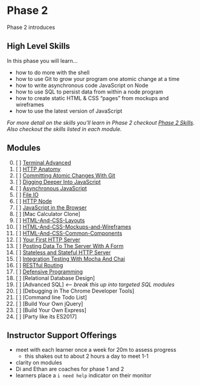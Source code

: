 # Phase 2

Phase 2 introduces

## High Level Skills

In this phase you will learn…

- how to do more with the shell
- how to use Git to grow your program one atomic change at a time
- how to write asynchronous code JavaScript on Node
- how to use SQL to persist data from within a node program
- how to create static HTML & CSS “pages” from mockups and wireframes
- how to use the latest version of JavaScript

_For more detail on the skills you'll learn in Phase 2 checkout
[Phase 2 Skills](./skills.md). Also checkout the skills listed in each module._

## Modules

0. [ ] [Terminal Advanced](../../modules/Terminal-Advanced)
0. [ ] [HTTP Anatomy](../../modules/HTTP-Anatomy)
0. [ ] [Committing Atomic Changes With Git](../../modules/Committing-Atomic-Changes-With-Git)
0. [ ] [Digging Deeper Into JavaScript](../../modules/Digging-Deeper-Into-JavaScript)
0. [ ] [Asynchronous JavaScript](../../modules/Asynchronous-JavaScript)
0. [ ] [File IO](../../modules/File-IO)
0. [ ] [HTTP Node](../../modules/HTTP-Node)
0. [ ] [JavaScript in the Browser](../../modules/JavaScript-in-the-Browser)
0. [ ] [Mac Calculator Clone]
0. [ ] [HTML-And-CSS-Layouts](../../modules/HTML-And-CSS-Layouts)
0. [ ] [HTML-And-CSS-Mockups-and-Wireframes](../../modules/HTML-And-CSS-Mockups-and-Wireframes)
0. [ ] [HTML-And-CSS-Common-Components](../../modules/HTML-And-CSS-Common-Components)
0. [ ] [Your First HTTP Server](../../modules/Your-First-HTTP-Server)
0. [ ] [Posting Data To The Server With A Form](../../modules/Posting-Data-To-The-Server-With-A-Form)
0. [ ] [Stateless and Stateful HTTP Server](../../modules/Stateless-and-Stateful-HTTP-Server)
0. [ ] [Integration Testing With Mocha And Chai](../../modules/Integration-Testing-With-Mocha-And-Chai)
0. [ ] [RESTful Routing](../../modules/RESTful-Routing)
0. [ ] [Defensive Programming](../../modules/Defensive-Programming)
0. [ ] [Relational Database Design]
0. [ ] [Advanced SQL] _<-- break this up into targeted SQL modules_
0. [ ] [Debugging in The Chrome Developer Tools]
0. [ ] [Command line Todo List]
0. [ ] [Build Your Own jQuery]
0. [ ] [Build Your Own Express]
0. [ ] [Party like its ES2017]



## Instructor Support Offerings

- meet with each learner once a week for 20m to assess progress
  - this shakes out to about 2 hours a day to meet 1-1
- clarity on modules
- Di and Ethan are coaches for phase 1 and 2
- learners place a `i need help` indicator on their monitor
